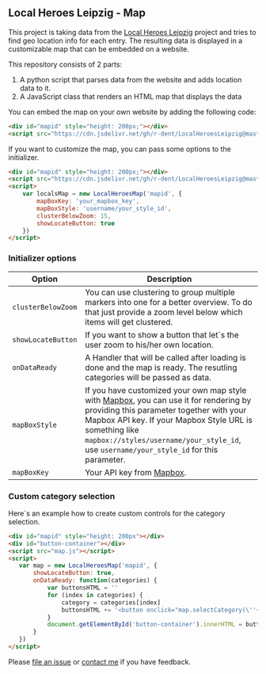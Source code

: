 ## Local Heroes Leipzig - Map

This project is taking data from the [Local Heroes Leipzig](http://local-heroes-leipzig.de/) project and tries to find geo location info for each entry. The resulting data is displayed in a customizable map that can be embedded on a website.

This repository consists of 2 parts:

1. A python script that parses data from the website and adds location data to it.
2. A JavaScript class that renders an HTML map that displays the data

You can embed the map on your own website by adding the following code:

```html
<div id="mapid" style="height: 200px;"></div>
<script src="https://cdn.jsdelivr.net/gh/r-dent/LocalHeroesLeipzig@master/docs/map.js" onload="new LocalHeroesMap('mapid')"></script>
```

If you want to customize the map, you can pass some options to the initializer.

```html
<div id="mapid" style="height: 200px;"></div>
<script src="https://cdn.jsdelivr.net/gh/r-dent/LocalHeroesLeipzig@master/docs/map.js"></script>
<script>
    var localsMap = new LocalHeroesMap('mapid', {
        mapBoxKey: 'your_mapbox_key',
        mapBoxStyle: 'username/your_style_id',
        clusterBelowZoom: 15,
        showLocateButton: true
    })
</script>
```

### Initializer options

 Option | Description
 --- | ---
 `clusterBelowZoom` | You can use clustering to group multiple markers into one for a better overview. To do that just provide a zoom level below which items will get clustered.
 `showLocateButton` | If you want to show a button that let´s the user zoom to his/her own location.
 `onDataReady` | A Handler that will be called after loading is done and the map is ready. The resutling categories will be passed as data.
 `mapBoxStyle` | If you have customized your own map style with [Mapbox](https://www.mapbox.com/), you can use it for rendering by providing this parameter together with your Mapbox API key. If your Mapbox Style URL is something like `mapbox://styles/username/your_style_id`, use `username/your_style_id` for this parameter.
 `mapBoxKey` | Your API key from [Mapbox](https://www.mapbox.com/).

 ### Custom category selection

 Here´s an example how to create custom controls for the category selection.

 ```html
<div id="mapid" style="height: 200px"></div>
<div id="button-container"></div>
<script src="map.js"></script>
<script>
    var map = new LocalHeroesMap('mapid', {
        showLocateButton: true,
        onDataReady: function(categories) {
            var buttonsHTML = ''
            for (index in categories) {
                category = categories[index]
                buttonsHTML += '<button onclick="map.selectCategory(\''+ category +'\')">'+ category +'</button>\n'
            }
            document.getElementById('button-container').innerHTML = buttonsHTML
        }
    })
</script>
 ```

Please [file an issue](https://github.com/r-dent/LocalHeroesLeipzig/issues/new) or [contact me](https://romangille.com/#contact) if you have feedback.
